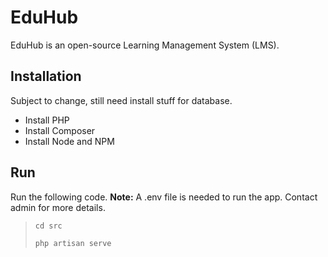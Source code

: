 # EduHub

EduHub is an open-source Learning Management System (LMS).

## Installation
Subject to change, still need install stuff for database.
- Install PHP
- Install Composer
- Install Node and NPM

## Run
Run the following code.
**Note:** A .env file is needed to run the app. Contact admin for more details.

> ```
> cd src
> ```
> ```
> php artisan serve
> ```

